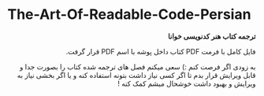 # The-Art-Of-Readable-Code-Persian

<div dir="rtl">
  
**ترجمه کتاب هنر کدنویسی خوانا**
  
فایل کامل با فرمت PDF کتاب داخل پوشه با اسم PDF قرار گرفت.
  
به زودی اگر فرصت کنم :) سعی میکنم فصل های ترجمه شده کتاب را بصورت جدا و قابل ویرایش قرار بدم تا اگر کسی نیاز داشت بتونه استفاده کنه و یا اگر بخشی نیاز به ویرایش و بهبود داشت خوشحال میشم کمک کنه !

<div>
